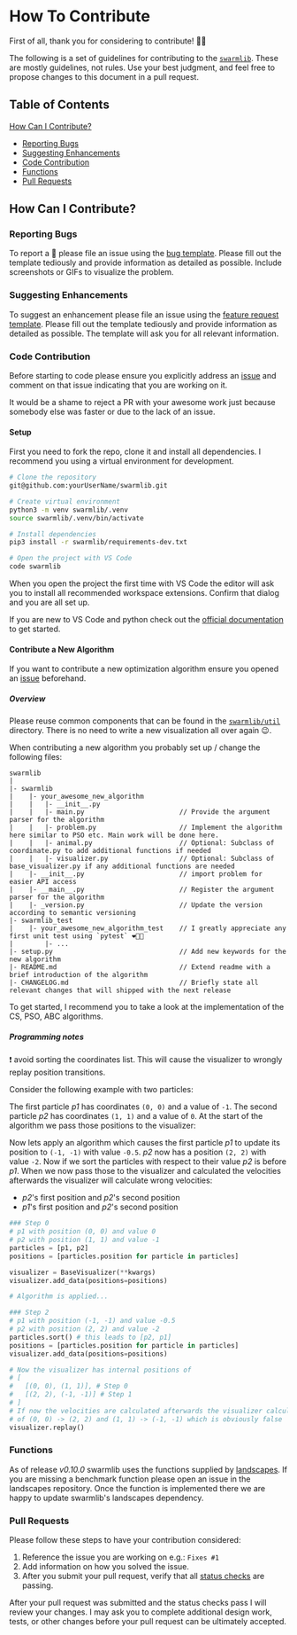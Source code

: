 # How To Contribute

First of all, thank you for considering to contribute! :pray::tada:

The following is a set of guidelines for contributing to the [`swarmlib`](https://github.com/HaaLeo/swarmlib#readme). These are mostly guidelines, not rules. Use your best judgment, and feel free to propose changes to this document in a pull request.

## Table of Contents
[How Can I Contribute?](#how-can-i-contribute)
  * [Reporting Bugs](#reporting-bugs)
  * [Suggesting Enhancements](#suggesting-enhancements)
  * [Code Contribution](#code-contribution)
  * [Functions](#functions)
  * [Pull Requests](#pull-requests)

## How Can I Contribute?

### Reporting Bugs

To report a :bug: please file an issue using the [bug template](https://github.com/HaaLeo/swarmlib/issues/new?template=bug_report.md).
Please fill out the template tediously and provide information as detailed as possible.
Include screenshots or GIFs to visualize the problem.

### Suggesting Enhancements

To suggest an enhancement please file an issue using the [feature request template](https://github.com/HaaLeo/swarmlib/issues/new?template=feature_request.md).
Please fill out the template tediously and provide information as detailed as possible. 
The template will ask you for all relevant information.

### Code Contribution

Before starting to code please ensure you explicitly address an [issue](https://github.com/HaaLeo/swarmlib/issues) and comment on that issue indicating that you are working on it.

It would be a shame to reject a PR with your awesome work just because somebody else was faster or due to the lack of an issue.

#### Setup

First you need to fork the repo, clone it and install all dependencies.
I recommend you using a virtual environment for development.

```zsh
# Clone the repository
git@github.com:yourUserName/swarmlib.git

# Create virtual environment
python3 -m venv swarmlib/.venv
source swarmlib/.venv/bin/activate

# Install dependencies
pip3 install -r swarmlib/requirements-dev.txt

# Open the project with VS Code
code swarmlib
```

When you open the project the first time with VS Code the editor will ask you to install all recommended workspace extensions.
Confirm that dialog and you are all set up.

If you are new to VS Code and python check out the [official documentation](https://code.visualstudio.com/docs/python/python-tutorial) to get started.

#### Contribute a New Algorithm

If you want to contribute a new optimization algorithm ensure you opened an [issue](https://github.com/HaaLeo/swarmlib/issues/new?template=feature_request.md) beforehand.

##### Overview
Please reuse common components that can be found in the [`swarmlib/util`](https://github.com/HaaLeo/swarmlib/tree/master/swarmlib/util) directory.
There is no need to write a new visualization all over again :wink:.

When contributing a new algorithm you probably set up / change the following files:

```
swarmlib
|
|- swarmlib
|    |- your_awesome_new_algorithm
|    |   |- __init__.py
|    |   |- main.py                        // Provide the argument parser for the algorithm
|    |   |- problem.py                     // Implement the algorithm here similar to PSO etc. Main work will be done here.
|    |   |- animal.py                      // Optional: Subclass of coordinate.py to add additional functions if needed
|    |   |- visualizer.py                  // Optional: Subclass of base_visualizer.py if any additional functions are needed
|    |- __init__.py                        // import problem for easier API access
|    |- __main__.py                        // Register the argument parser for the algorithm
|    |- _version.py                        // Update the version according to semantic versioning
|- swarmlib_test
|    |- your_awesome_new_algorithm_test    // I greatly appreciate any first unit test using `pytest` ❤️🙏🏼
|        |- ...
|- setup.py                                // Add new keywords for the new algorithm
|- README.md                               // Extend readme with a brief introduction of the algorithm
|- CHANGELOG.md                            // Briefly state all relevant changes that will shipped with the next release
```

To get started, I recommend you to take a look at the implementation of the CS, PSO, ABC algorithms.

##### Programming notes

:heavy_exclamation_mark: avoid sorting the coordinates list.
This will cause the visualizer to wrongly replay position transitions.

Consider the following example with two particles:

The first particle _p1_ has coordinates `(0, 0)` and a value of `-1`.
The second particle _p2_ has coordinates `(1, 1)` and a value of `0`.
At the start of the algorithm we pass those positions to the visualizer:

Now lets apply an algorithm which causes the first particle _p1_ to update its position to `(-1, -1)` with value `-0.5`.
_p2_ now has a position `(2, 2)` with value `-2`.
Now if we sort the particles with respect to their value _p2_ is before _p1_. 
When we now pass those to the visualizer and calculated the velocities afterwards the visualizer will calculate wrong velocities:
* _p2_'s first position and _p2_'s second position
* _p1_'s first position and _p2_'s second position

```python
### Step 0
# p1 with position (0, 0) and value 0
# p2 with position (1, 1) and value -1
particles = [p1, p2]
positions = [particles.position for particle in particles]

visualizer = BaseVisualizer(**kwargs)
visualizer.add_data(positions=positions)

# Algorithm is applied...

### Step 2
# p1 with position (-1, -1) and value -0.5
# p2 with position (2, 2) and value -2
particles.sort() # this leads to [p2, p1]
positions = [particles.position for particle in particles]
visualizer.add_data(positions=positions)

# Now the visualizer has internal positions of 
# [
#   [(0, 0), (1, 1)], # Step 0
#   [(2, 2), (-1, -1)] # Step 1
# ]
# If now the velocities are calculated afterwards the visualizer calculates the velocities
# of (0, 0) -> (2, 2) and (1, 1) -> (-1, -1) which is obviously false
visualizer.replay()
```
### Functions

As of release _v0.10.0_ swarmlib uses the functions supplied by [landscapes](https://github.com/nathanrooy/landscapes#readme).
If you are missing a benchmark function please open an issue in the landscapes repository. 
Once the function is implemented there we are happy to update swarmlib's landscapes dependency.

### Pull Requests

Please follow these steps to have your contribution considered:

1. Reference the issue you are working on e.g.: `Fixes #1`
1. Add information on how you solved the issue.
1. After you submit your pull request, verify that all [status checks](https://help.github.com/articles/about-status-checks/) are passing.

After your pull request was submitted and the status checks pass I will review your changes.
I may ask you to complete additional design work, tests, or other changes before your pull request can be ultimately accepted.
